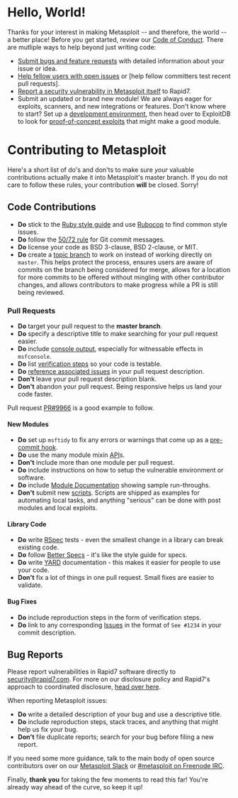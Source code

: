 # Hello, World!

Thanks for your interest in making Metasploit -- and therefore, the
world -- a better place!  Before you get started, review our
[Code of Conduct].  There are mutliple ways to help beyond just writing code:
 - [Submit bugs and feature requests] with detailed information about your issue or idea.
 - [Help fellow users with open issues] or [help fellow committers test recent pull requests].
 - [Report a security vulnerability in Metasploit itself] to Rapid7.
 - Submit an updated or brand new module!  We are always eager for exploits, scanners, and new
   integrations or features. Don't know where to start? Set up a [development environment], then head over to ExploitDB to look for [proof-of-concept exploits] that might make a good module.

# Contributing to Metasploit

Here's a short list of do's and don'ts to make sure *your* valuable contributions actually make
it into Metasploit's master branch.  If you do not care to follow these rules, your contribution
**will** be closed. Sorry!

## Code Contributions

* **Do** stick to the [Ruby style guide] and use [Rubocop] to find common style issues.
* **Do** follow the [50/72 rule] for Git commit messages.
* **Do** license your code as BSD 3-clause, BSD 2-clause, or MIT.
* **Do** create a [topic branch] to work on instead of working directly on `master`.
  This helps protect the process, ensures users are aware of commits on the branch being considered for merge,
  allows for a location for more commits to be offered without mingling with other contributor changes,
  and allows contributors to make progress while a PR is still being reviewed.


### Pull Requests

* **Do** target your pull request to the **master branch**.
* **Do** specify a descriptive title to make searching for your pull request easier.
* **Do** include [console output], especially for witnessable effects in `msfconsole`.
* **Do** list [verification steps] so your code is testable.
* **Do** [reference associated issues] in your pull request description.
* **Don't** leave your pull request description blank.
* **Don't** abandon your pull request. Being responsive helps us land your code faster.

Pull request [PR#9966] is a good example to follow.

#### New Modules

* **Do** set up `msftidy` to fix any errors or warnings that come up as a [pre-commit hook].
* **Do** use the many module mixin [API]s.
* **Don't** include more than one module per pull request.
* **Do** include instructions on how to setup the vulnerable environment or software.
* **Do** include [Module Documentation] showing sample run-throughs.
* **Don't** submit new [scripts].  Scripts are shipped as examples for automating local tasks, and
  anything "serious" can be done with post modules and local exploits.

#### Library Code

* **Do** write [RSpec] tests - even the smallest change in a library can break existing code.
* **Do** follow [Better Specs] - it's like the style guide for specs.
* **Do** write [YARD] documentation - this makes it easier for people to use your code.
* **Don't** fix a lot of things in one pull request. Small fixes are easier to validate.

#### Bug Fixes

* **Do** include reproduction steps in the form of verification steps.
* **Do** link to any corresponding [Issues] in the format of `See #1234` in your commit description.

## Bug Reports

Please report vulnerabilities in Rapid7 software directly to security@rapid7.com. For more on our disclosure policy and Rapid7's approach to coordinated disclosure, [head over here](https://www.rapid7.com/security). 

When reporting Metasploit issues:
* **Do** write a detailed description of your bug and use a descriptive title.
* **Do** include reproduction steps, stack traces, and anything that might help us fix your bug.
* **Don't** file duplicate reports; search for your bug before filing a new report.

If you need some more guidance, talk to the main body of open source contributors over on our
[Metasploit Slack] or [#metasploit on Freenode IRC].

Finally, **thank you** for taking the few moments to read this far! You're already way ahead of the
curve, so keep it up!

[Code of Conduct]:https://github.com/rapid7/metasploit-framework/wiki/CODE_OF_CONDUCT.md
[Submit bugs and feature requests]:http://r-7.co/MSF-BUGv1
[Help fellow users with open issues]:https://github.com/rapid7/metasploit-framework/issues
[help fellow committers test recently submitted pull requests]:https://github.com/rapid7/metasploit-framework/pulls
[Report a security vulnerability in Metasploit itself]:https://www.rapid7.com/disclosure.jsp
[development environment]:http://r-7.co/MSF-DEV
[proof-of-concept exploits]:https://www.exploit-db.com/search?verified=true&hasapp=true&nomsf=true
[Ruby style guide]:https://github.com/bbatsov/ruby-style-guide
[Rubocop]:https://rubygems.org/search?query=rubocop
[50/72 rule]:http://tbaggery.com/2008/04/19/a-note-about-git-commit-messages.html
[topic branch]:http://git-scm.com/book/en/Git-Branching-Branching-Workflows#Topic-Branches
[PR#8000]:https://github.com/rapid7/metasploit-framework/pull/8000
[console output]:https://help.github.com/articles/github-flavored-markdown#fenced-code-blocks
[verification steps]:https://help.github.com/articles/writing-on-github#task-lists
[reference associated issues]:https://github.com/blog/1506-closing-issues-via-pull-requests
[PR#9966]:https://github.com/rapid7/metasploit-framework/pull/9966
[pre-commit hook]:https://github.com/rapid7/metasploit-framework/blob/master/tools/dev/pre-commit-hook.rb
[API]:https://rapid7.github.io/metasploit-framework/api
[Module Documentation]:https://github.com/rapid7/metasploit-framework/wiki/Generating-Module-Documentation
[scripts]:https://github.com/rapid7/metasploit-framework/tree/master/scripts
[RSpec]:http://rspec.info
[Better Specs]:http://betterspecs.org
[YARD]:http://yardoc.org
[Issues]:https://github.com/rapid7/metasploit-framework/issues
[Metasploit Slack]:https://www.metasploit.com/slack
[#metasploit on Freenode IRC]:http://webchat.freenode.net/?channels=%23metasploit&uio=d4
